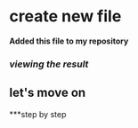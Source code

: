 # create new file

**Added this file to my repository**

### *viewing the result*

## let's move on

***step by step
